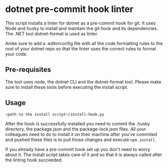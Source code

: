 # dotnet pre-commit hook linter

This script installs a linter for dotnet as a pre-commit hook for git. It uses Node and husky to install and maintain the git hook and its dependencies. The .NET tool dotnet-format is used as linter.

Amke sure to add a .editorconfig file with all the code formatting rules to the root of your dotnet repo so that the linter uses the correct rules to format your code.

## Pre-requisites

The tool uses node, the dotnet CLI and the dotnet-format tool. Please make sure to install these tools before executing the install script.

## Usage
```zsh
<path to the install script>/install-hook.py
```

After the hook is successfully installed you need to commit the .husky directory, the package.json and the package-lock.json files.
All your colleagues need to do to install it on their machine after you've commited and pushed these files is to pull those changes and execute `npm install`.

If you already have a pre-commit hook set up you don't need to worry about it. The install script takes care of it and so that it is always called after the linting hook succeeded.
